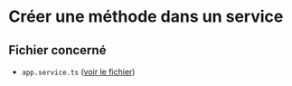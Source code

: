 # Créer une méthode dans un service

## Fichier concerné

- `app.service.ts` ([voir le fichier](./e-commerce/src/app.service.ts))